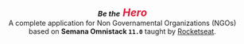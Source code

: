 
<h2 align="center" style="margin: 0; font-style: italic;">
  <em>
    <small style="font-size: .7em;">Be the</small>
    <span style="color: #dd1e3b;">Hero</span>
  </em>
</h2>

<p align="center" style="margin: 0;">
  A complete application for Non Governamental Organizations (NGOs)
  <br />
  based on <strong>Semana Omnistack <code>11.0</code></strong> taught by <a href="https://rocketseat.com.br">Rocketseat</a>.
</p>

